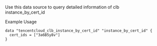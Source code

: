 Use this data source to query detailed information of clb instance_by_cert_id

Example Usage

```hcl
data "tencentcloud_clb_instance_by_cert_id" "instance_by_cert_id" {
  cert_ids = ["3a6B5y8v"]
}
```